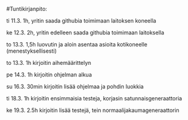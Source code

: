 #Tuntikirjanpito: 

ti 11.3. 1h, yritin saada githubia toimimaan laitoksen koneella 

ke 12.3. 2h, yritin edelleen saada githubia toimimaan laitoksella

to 13.3. 1,5h luovutin ja aloin asentaa asioita kotikoneelle (menestyksellisesti)

to 13.3. 1h kirjoitin aihemäärittelyn

pe 14.3. 1h kirjoitin ohjelman alkua

su 16.3. 30min kirjoitin lisää ohjelmaa ja pohdin luokkia

ti 18.3. 1h kirjoitin ensimmaisia testeja, korjasin satunnaisgeneraattoria

ke 19.3. 2.5h kirjoitin lisää testejä, tein normaalijakaumageneraattorin

